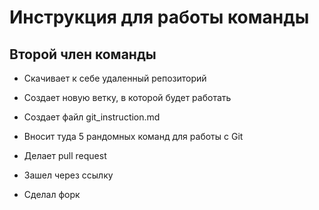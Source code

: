 # Инструкция для работы команды

## Второй член команды

* Скачивает к себе удаленный репозиторий
* Создает новую ветку, в которой будет работать
* Создает файл git_instruction.md
* Вносит туда 5 рандомных команд для работы с Git
* Делает pull request

* Зашел через ссылку
* Сделал форк